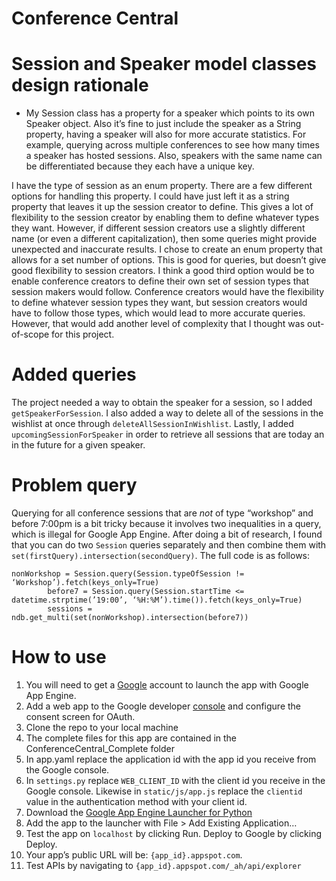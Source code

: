 Conference Central
==================

# Session and Speaker model classes design rationale
- My Session class has a property for a speaker which points to its own Speaker object.  Also it’s fine to just include the speaker as a String property, having a speaker will also for more accurate statistics.  For example, querying across multiple conferences to see how many times a speaker has hosted sessions.  Also, speakers with the same name can be differentiated because they each have a unique key.

I have the type of session as an enum property.  There are a few different options for handling this property.  I could have just left it as a string property that leaves it up the session creator to define.  This gives a lot of flexibility to the session creator by enabling them to define whatever types they want.  However, if different session creators use a slightly different name (or even a different capitalization), then some queries might provide unexpected and inaccurate results.  I chose to create an enum property that allows for a set number of options.  This is good for queries, but doesn’t give good flexibility to session creators.  I think a good third option would be to enable conference creators to define their own set of session types that session makers would follow.  Conference creators would have the flexibility to define whatever session types they want, but session creators would have to follow those types, which would lead to more accurate queries.  However, that would add another level of complexity that I thought was out-of-scope for this project.


# Added queries
The project needed a way to obtain the speaker for a session, so I added `getSpeakerForSession`.  I also added a way to delete all of the sessions in the wishlist at once through `deleteAllSessionInWishlist`.  Lastly, I added `upcomingSessionForSpeaker` in order to retrieve all sessions that are today an in the future for a given speaker.

# Problem query
Querying for all conference sessions that are *not* of type “workshop” and before 7:00pm is a bit tricky because it involves two inequalities in a query, which is illegal for Google App Engine.  After doing a bit of research, I found that you can do two `Session` queries separately and then combine them with `set(firstQuery).intersection(secondQuery)`.  The full code is as follows:
```
nonWorkshop = Session.query(Session.typeOfSession != ‘Workshop’).fetch(keys_only=True)
        before7 = Session.query(Session.startTime <= datetime.strptime(’19:00’, ‘%H:%M’).time()).fetch(keys_only=True)
        sessions = ndb.get_multi(set(nonWorkshop).intersection(before7))
```

# How to use
1.  You will need to get a [Google](developers.google.com) account to launch the app with Google App Engine.
2.  Add a web app to the Google developer [console](console.developers.google.com) and configure the consent screen for OAuth.
3.  Clone the repo to your local machine
4.  The complete files for this app are contained in the ConferenceCentral_Complete folder
5.  In app.yaml replace the application id with the app id you receive from the Google console.
6.  In `settings.py` replace `WEB_CLIENT_ID` with the client id you receive in the Google console.  Likewise in `static/js/app.js` replace the `clientid` value in the authentication method with your client id.
7.  Download the [Google App Engine Launcher for Python](https://cloud.google.com/appengine/downloads)
8.  Add the app to the launcher with File > Add Existing Application…
9.  Test the app on `localhost` by clicking Run.  Deploy to Google by clicking Deploy.
10.  Your app’s public URL will be:  `{app_id}.appspot.com`.
11.  Test APIs by navigating to `{app_id}.appspot.com/_ah/api/explorer`